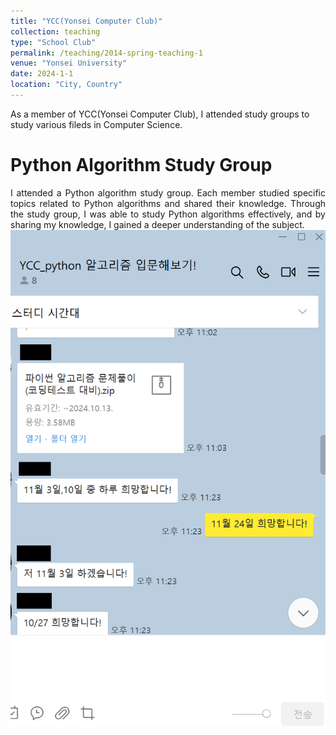 ```yaml
---
title: "YCC(Yonsei Computer Club)"
collection: teaching
type: "School Club"
permalink: /teaching/2014-spring-teaching-1
venue: "Yonsei University"
date: 2024-1-1
location: "City, Country"
---
```


As a member of YCC(Yonsei Computer Club), I attended study groups to study various fileds in Computer Science.

**Python Algorithm Study Group**
=====

<div align="justify">
I attended a Python algorithm study group. Each member studied specific topics related to Python algorithms and shared their knowledge. Through the study group, I was able to study Python algorithms effectively, and by sharing my knowledge, I gained a deeper understanding of the subject. <br/><img src='/images/groupstudy.png'>
</div>
